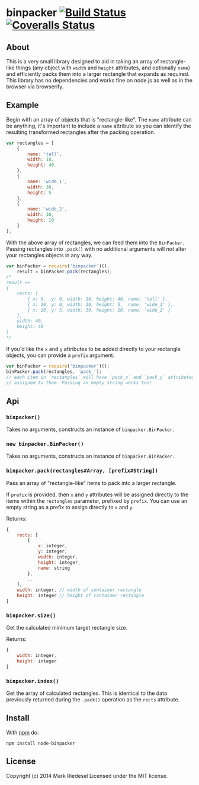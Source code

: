 
# binpacker [![Build Status][travis-image]][travis-url] [![Coveralls Status][coveralls-image]][coveralls-url]

## About

This is a very small library designed to aid in taking an array of
rectangle-like things (any object with `width` and `height` attributes,
and optionally `name`) and efficiently packs them into a larger rectangle
that expands as required. This library has no dependencies and works fine
on node.js as well as in the browser via browserify.

## Example

Begin with an array of objects that is "rectangle-like". The `name` attribute
can be anything, it's important to include a `name` attribute so you can
identify the resulting transformed rectangles after the packing operation.

```js
var rectangles = [
	{
		name: 'tall',
		width: 10,
		height: 40
	},
	{
		name: 'wide_1',
		width: 30,
		height: 5
	},
	{
		name: 'wide_2',
		width: 30,
		height: 10
	}
];
```

With the above array of rectangles, we can feed them into the `BinPacker`.
Passing rectangles into `.pack()` with no additional arguments will *not*
alter your rectangles objects in any way.

```js
var binPacker = require('binpacker')(),
	result = binPacker.pack(rectangles);
/*
result ==
{
	rects: [
		{ x: 0,  y: 0, width: 10, height: 40, name: 'tall' },
		{ x: 10, y: 0, width: 30, height: 5,  name: 'wide_1' },
		{ x: 10, y: 5, width: 30, height: 10, name: 'wide_2' }
	],
	width: 40,
	height: 40
}
*/
```

If you'd like the `x` and `y` attributes to be added directly to your
rectangle objects, you can provide a `prefix` argument.

```js
var binPacker = require('binpacker')();
binPacker.pack(rectangles, 'pack_');
// each item in `rectangles` will have `pack_x` and `pack_y` attributes
// assigned to them. Passing an empty string works too!
```

## Api

### `binpacker()`
Takes no arguments, constructs an instance of `binpacker.BinPacker`.

### `new binpacker.BinPacker()`
Takes no arguments, constructs an instance of `binpacker.BinPacker`.

### `binpacker.pack(rectangles#Array, [prefix#String])`
Pass an array of "rectangle-like" items to pack into a larger rectangle.

If `prefix` is provided, then `x` and `y` attributes will be assigned
directly to the items within the `rectangles` parameter, prefixed by `prefix`.
You can use an empty string as a prefix to assign directly to `x` and `y`.

Returns:
```js
{
	rects: [
		{
			x: integer,
			y: integer,
			width: integer,
			height: integer,
			name: string
		},
		...
	],
	width: integer, // width of container rectangle
	height: integer // height of container rectangle
}
```

### `binpacker.size()`

Get the calculated minimum target rectangle size.

Returns:
```js
{
	width: integer,
	height: integer
}
```

### `binpacker.index()`

Get the array of calculated rectangles. This is identical to the data previously
returned during the `.pack()` operation as the `rects` attribute.


## Install

With [npm](http://npmjs.org) do:

```
npm install node-binpacker
```

## License
Copyright (c) 2014 Mark Riedesel
Licensed under the MIT license.


[travis-url]: https://travis-ci.org/Klowner/node-binpacker
[travis-image]: http://img.shields.io/travis/Klowner/node-binpacker.svg?style=flat
[coveralls-url]: https://coveralls.io/r/Klowner/node-binpacker
[coveralls-image]: https://img.shields.io/coveralls/Klowner/node-binpacker.svg?style=flat
